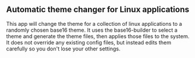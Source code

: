 ## Automatic theme changer for Linux applications

This app will change the theme for a collection of linux applications to a randomly chosen base16 theme. It uses
the base16-builder to select a theme and generate the theme files, then applies those files to the system. It does
not override any existing config files, but instead edits them carefully so you don't lose your other settings.
